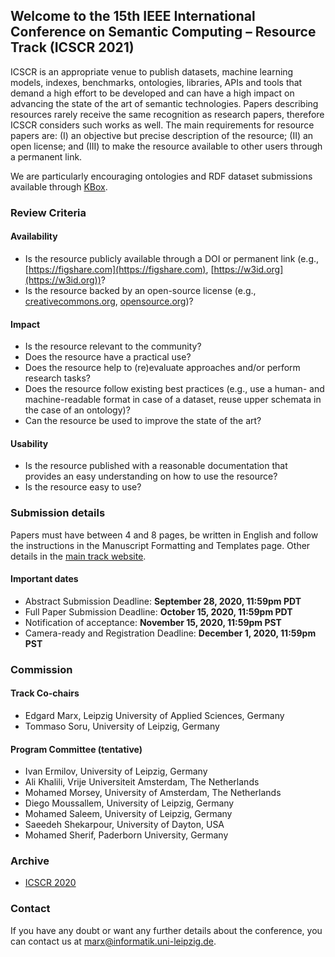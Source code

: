 ## Welcome to the 15th IEEE International Conference on Semantic Computing – Resource Track (ICSCR 2021)

ICSCR is an appropriate venue to publish datasets, machine learning models, indexes, benchmarks, ontologies, libraries, APIs and tools that demand a high effort to be developed and can have a high impact on advancing the state of the art of semantic technologies.
Papers describing resources rarely receive the same recognition as research papers, therefore ICSCR considers such works as well. The main requirements for resource papers are: (I) an objective but precise description of the resource; (II) an open license; and (III) to make the resource available to other users through a permanent link.

We are particularly encouraging ontologies and RDF dataset submissions available through [KBox](https://github.com/AKSW/KBox).

### Review Criteria

#### Availability
* Is the resource publicly available through a DOI or permanent link (e.g., [https://figshare.com](https://figshare.com), [https://w3id.org](https://w3id.org))?
* Is the resource backed by an open-source license (e.g., [creativecommons.org](https://creativecommons.org), [opensource.org](https://opensource.org))?

#### Impact
* Is the resource relevant to the community?
* Does the resource have a practical use?
* Does the resource help to (re)evaluate approaches and/or perform research tasks?
* Does the resource follow existing best practices (e.g., use a human- and machine-readable format in case of a dataset, reuse upper schemata in the case of an ontology)?
* Can the resource be used to improve the state of the art?
 
#### Usability
* Is the resource published with a reasonable documentation that provides an easy understanding on how to use the resource?
* Is the resource easy to use?

### Submission details
Papers must have between 4 and 8 pages, be written in English and follow the instructions in the Manuscript Formatting and Templates page. Other details in the [main track website](https://www.ieee-icsc.org/).

#### Important dates
* Abstract Submission Deadline: **September 28, 2020, 11:59pm PDT**
* Full Paper Submission Deadline: **October 15, 2020, 11:59pm PDT**
* Notification of acceptance: **November 15, 2020, 11:59pm PST**
* Camera-ready and Registration Deadline: **December 1, 2020, 11:59pm PST**

### Commission
#### Track Co-chairs
* Edgard Marx, Leipzig University of Applied Sciences, Germany
* Tommaso Soru, University of Leipzig, Germany

#### Program Committee (tentative)
* Ivan Ermilov, University of Leipzig, Germany
* Ali Khalili, Vrije Universiteit Amsterdam, The Netherlands
* Mohamed Morsey, University of Amsterdam, The Netherlands
* Diego Moussallem, University of Leipzig, Germany
* Mohamed Saleem, University of Leipzig, Germany
* Saeedeh Shekarpour, University of Dayton, USA
* Mohamed Sherif, Paderborn University, Germany

### Archive

* [ICSCR 2020](./2020/)

### Contact
If you have any doubt or want any further details about the conference, you can contact us at [marx@informatik.uni-leipzig.de](mailto:marx@informatik.uni-leipzig.de).
